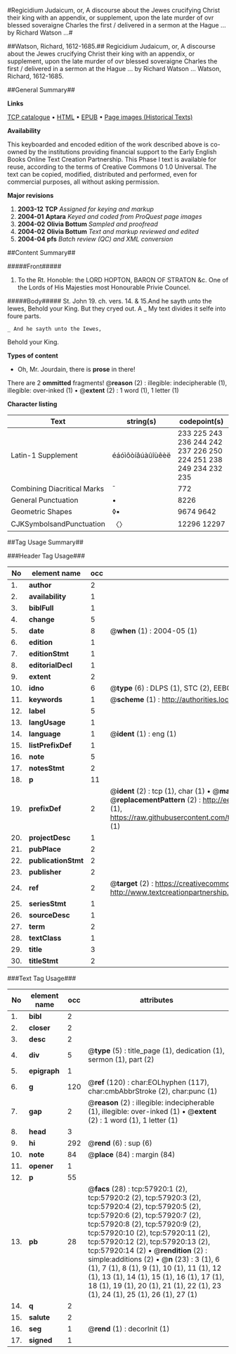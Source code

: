 #Regicidium Judaicum, or, A discourse about the Jewes crucifying Christ their king with an appendix, or supplement, upon the late murder of ovr blessed soveraigne Charles the first / delivered in a sermon at the Hague ... by Richard Watson ...#

##Watson, Richard, 1612-1685.##
Regicidium Judaicum, or, A discourse about the Jewes crucifying Christ their king with an appendix, or supplement, upon the late murder of ovr blessed soveraigne Charles the first / delivered in a sermon at the Hague ... by Richard Watson ...
Watson, Richard, 1612-1685.

##General Summary##

**Links**

[TCP catalogue](http://www.ota.ox.ac.uk/tcp/)  • 
[HTML](http://tei.it.ox.ac.uk/tcp/Texts-HTML/free/A65/A65266.html)  • 
[EPUB](http://tei.it.ox.ac.uk/tcp/Texts-EPUB/free/A65/A65266.epub) • 
[Page images (Historical Texts)](https://data.historicaltexts.jisc.ac.uk/view?pubId=eebo-12263939e&pageId=eebo-12263939e-57920-1)

**Availability**

This keyboarded and encoded edition of the
	       work described above is co-owned by the institutions
	       providing financial support to the Early English Books
	       Online Text Creation Partnership. This Phase I text is
	       available for reuse, according to the terms of Creative
	       Commons 0 1.0 Universal. The text can be copied,
	       modified, distributed and performed, even for
	       commercial purposes, all without asking permission.

**Major revisions**

1. __2003-12__ __TCP__ *Assigned for keying and markup*
1. __2004-01__ __Aptara__ *Keyed and coded from ProQuest page images*
1. __2004-02__ __Olivia Bottum__ *Sampled and proofread*
1. __2004-02__ __Olivia Bottum__ *Text and markup reviewed and edited*
1. __2004-04__ __pfs__ *Batch review (QC) and XML conversion*

##Content Summary##

#####Front#####

1. To the Rt. Honoble: the
LORD HOPTON,
BARON OF STRATON &c.
One of the Lords of His Majesties
most Honourable Privie Councel.

#####Body#####
St. John 19. ch. vers. 14. & 15.And he sayth unto the Iewes, Behold
your King. But they cryed out. A
    _ My text divides it selfe into foure parts.

    _ And he sayth unto the Iewes,
Behold your King.

**Types of content**

  * Oh, Mr. Jourdain, there is **prose** in there!

There are 2 **ommitted** fragments! 
 @__reason__ (2) : illegible: indecipherable (1), illegible: over-inked (1)  •  @__extent__ (2) : 1 word (1), 1 letter (1)

**Character listing**


|Text|string(s)|codepoint(s)|
|---|---|---|
|Latin-1 Supplement|éáóìôòíâúàûîùêèë|233 225 243 236 244 242 237 226 250 224 251 238 249 234 232 235|
|Combining             Diacritical Marks|̄|772|
|General Punctuation|•|8226|
|Geometric Shapes|◊▪|9674 9642|
|CJKSymbolsandPunctuation|〈〉|12296 12297|

##Tag Usage Summary##

###Header Tag Usage###

|No|element name|occ|attributes|
|---|---|---|---|
|1.|__author__|2||
|2.|__availability__|1||
|3.|__biblFull__|1||
|4.|__change__|5||
|5.|__date__|8| @__when__ (1) : 2004-05 (1)|
|6.|__edition__|1||
|7.|__editionStmt__|1||
|8.|__editorialDecl__|1||
|9.|__extent__|2||
|10.|__idno__|6| @__type__ (6) : DLPS (1), STC (2), EEBO-CITATION (1), OCLC (1), VID (1)|
|11.|__keywords__|1| @__scheme__ (1) : http://authorities.loc.gov/ (1)|
|12.|__label__|5||
|13.|__langUsage__|1||
|14.|__language__|1| @__ident__ (1) : eng (1)|
|15.|__listPrefixDef__|1||
|16.|__note__|5||
|17.|__notesStmt__|2||
|18.|__p__|11||
|19.|__prefixDef__|2| @__ident__ (2) : tcp (1), char (1)  •  @__matchPattern__ (2) : ([0-9\-]+):([0-9IVX]+) (1), (.+) (1)  •  @__replacementPattern__ (2) : http://eebo.chadwyck.com/downloadtiff?vid=$1&page=$2 (1), https://raw.githubusercontent.com/textcreationpartnership/Texts/master/tcpchars.xml#$1 (1)|
|20.|__projectDesc__|1||
|21.|__pubPlace__|2||
|22.|__publicationStmt__|2||
|23.|__publisher__|2||
|24.|__ref__|2| @__target__ (2) : https://creativecommons.org/publicdomain/zero/1.0/ (1), http://www.textcreationpartnership.org/docs/. (1)|
|25.|__seriesStmt__|1||
|26.|__sourceDesc__|1||
|27.|__term__|2||
|28.|__textClass__|1||
|29.|__title__|3||
|30.|__titleStmt__|2||


###Text Tag Usage###

|No|element name|occ|attributes|
|---|---|---|---|
|1.|__bibl__|2||
|2.|__closer__|2||
|3.|__desc__|2||
|4.|__div__|5| @__type__ (5) : title_page (1), dedication (1), sermon (1), part (2)|
|5.|__epigraph__|1||
|6.|__g__|120| @__ref__ (120) : char:EOLhyphen (117), char:cmbAbbrStroke (2), char:punc (1)|
|7.|__gap__|2| @__reason__ (2) : illegible: indecipherable (1), illegible: over-inked (1)  •  @__extent__ (2) : 1 word (1), 1 letter (1)|
|8.|__head__|3||
|9.|__hi__|292| @__rend__ (6) : sup (6)|
|10.|__note__|84| @__place__ (84) : margin (84)|
|11.|__opener__|1||
|12.|__p__|55||
|13.|__pb__|28| @__facs__ (28) : tcp:57920:1 (2), tcp:57920:2 (2), tcp:57920:3 (2), tcp:57920:4 (2), tcp:57920:5 (2), tcp:57920:6 (2), tcp:57920:7 (2), tcp:57920:8 (2), tcp:57920:9 (2), tcp:57920:10 (2), tcp:57920:11 (2), tcp:57920:12 (2), tcp:57920:13 (2), tcp:57920:14 (2)  •  @__rendition__ (2) : simple:additions (2)  •  @__n__ (23) : 3 (1), 6 (1), 7 (1), 8 (1), 9 (1), 10 (1), 11 (1), 12 (1), 13 (1), 14 (1), 15 (1), 16 (1), 17 (1), 18 (1), 19 (1), 20 (1), 21 (1), 22 (1), 23 (1), 24 (1), 25 (1), 26 (1), 27 (1)|
|14.|__q__|2||
|15.|__salute__|2||
|16.|__seg__|1| @__rend__ (1) : decorInit (1)|
|17.|__signed__|1||
